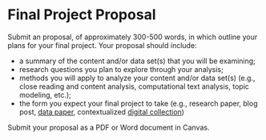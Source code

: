 # Final Project Proposal

Submit an proposal, of approximately 300-500 words, in which outline your plans for your final project. Your proposal should include:

* a summary of the content and/or data set(s) that you will be examining;
* research questions you plan to explore through your analysis;
* methods you will apply to analyze your content and/or data set(s) (e.g., close reading and content analysis, computational text analysis, topic modeling, etc.);
* the form you expect your final project to take (e.g., research paper, blog post, [data paper](https://en.wikipedia.org/wiki/Data_publishing#Data_papers), contextualized [digital collection](https://collectionbuilder.github.io))

Submit your proposal as a PDF or Word document in Canvas.